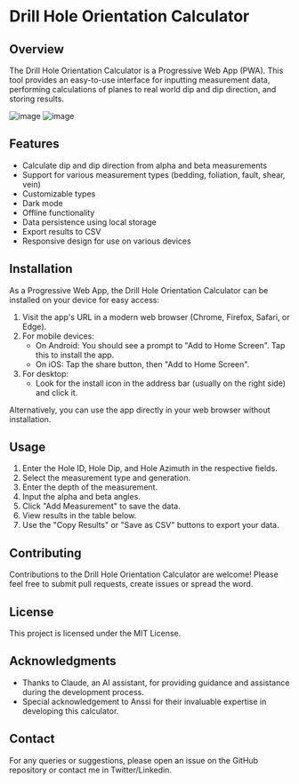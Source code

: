 # Drill Hole Orientation Calculator

## Overview

The Drill Hole Orientation Calculator is a Progressive Web App (PWA). This tool provides an easy-to-use interface for inputting measurement data, performing calculations of planes to real world dip and dip direction, and storing results.

![image](https://github.com/kinnujan/drillhole-calculator/assets/55635375/bbb588bf-0535-4bf6-978b-60bfd8958ab3)
![image](https://github.com/kinnujan/drillhole-calculator/assets/55635375/da9d8dd3-dd1c-48be-8b51-e8c4473bf82b)


## Features

- Calculate dip and dip direction from alpha and beta measurements
- Support for various measurement types (bedding, foliation, fault, shear, vein)
- Customizable types 
- Dark mode 
- Offline functionality
- Data persistence using local storage
- Export results to CSV
- Responsive design for use on various devices

## Installation

As a Progressive Web App, the Drill Hole Orientation Calculator can be installed on your device for easy access:

1. Visit the app's URL in a modern web browser (Chrome, Firefox, Safari, or Edge).
2. For mobile devices:
   - On Android: You should see a prompt to "Add to Home Screen". Tap this to install the app.
   - On iOS: Tap the share button, then "Add to Home Screen".
3. For desktop:
   - Look for the install icon in the address bar (usually on the right side) and click it.

Alternatively, you can use the app directly in your web browser without installation.

## Usage

1. Enter the Hole ID, Hole Dip, and Hole Azimuth in the respective fields.
2. Select the measurement type and generation.
3. Enter the depth of the measurement.
4. Input the alpha and beta angles.
5. Click "Add Measurement" to save the data.
6. View results in the table below.
7. Use the "Copy Results" or "Save as CSV" buttons to export your data.


## Contributing

Contributions to the Drill Hole Orientation Calculator are welcome! Please feel free to submit pull requests, create issues or spread the word.

## License

This project is licensed under the MIT License.

## Acknowledgments

- Thanks to Claude, an AI assistant, for providing guidance and assistance during the development process.
- Special acknowledgement to Anssi for their invaluable expertise in developing this calculator.

## Contact

For any queries or suggestions, please open an issue on the GitHub repository or contact me in Twitter/Linkedin.
